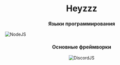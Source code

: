 <h1 align="center">Heyzzz<br></h1>
<h3 align="center">Языки программирования<br></h3>
  <img alt="NodeJS" src="https://img.shields.io/badge/-NodeJS-262626?style=for-the-badge&logo=nodejs">
<h3 align="center">Основные фреймворки<br></h3>
<p align="center">
  <img alt="DiscordJS" src="https://img.shields.io/badge/-DiscordJS-262626?style=for-the-badge&logo=discordjs">
</p><br>
